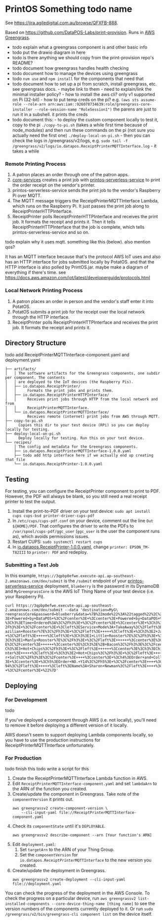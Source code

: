# PrintOS Something todo name

See <https://jira.agiledigital.com.au/browse/QFXFB-888>.

Based on <https://github.com/DataPOS-Labs/print-provision>. Runs in [AWS
Greengrass](https://docs.aws.amazon.com/greengrass/v2/developerguide/what-is-iot-greengrass.html).

 - todo explain what a greengrass component is and other basic info
 - todo put the drawio diagram in here
 - todo is there anything we should copy from the print-provision repo's README?
 - todo document how greengrass handles health checking
 - todo document how to manage the devices using greengrass
 - todo `nvm use` and `npm install` for the components that need that
 - todo document how to set up a pi from scratch, install greengrass, etc. see greengrass docs.
        - maybe link to them
        - need to explain/link the minimal installer policy?
        - how to install the aws cli? only v1 supported on Pi (32-bit)
        - how to put temp creds on the pi? e.g. 
          ```
          (aws sts assume-role --role-arn
          arn:aws:iam::926078734639:role/greengrass-core-installer --role-session-name
          "RoleSession1")
          ```
          the parens are just to run it in a subshell. it prints the creds
 - todo document this:
        - to deploy the custom component locally to test it, copy to the pi
          ```
          ./copy-to-pi.sh
          ```
          (takes a while first time because of node_modules) and then run these commands on the pi
          (not sure you actually need the first one)
          ```
          ./deploy-local-on-pi.sh
          ```
        - then you can check the logs in /greengrass/v2/logs, e.g.
            `sudo tail -f /greengrass/v2/logs/io.datapos.ReceiptPrinterMQTTInterface.log`
        - it takes a while

### Remote Printing Process

 1. A patron places an order through one of the patron apps.
 1. [core-services](https://stash.agiledigital.com.au/projects/QFX/repos/merivale/browse/server)
    creates a print job with
    [printos-serverless-service](https://github.com/DataPOS-Labs/printos-serverless-service) to
    print the order receipt on the vendor's printer.
 1. printos-serverless-service sends the print job to the vendor's Raspberry Pi over MQTT.
 1. The MQTT message triggers the ReceiptPrinterMQTTInterface Lambda, which runs on the Raspberry
    Pi. It just passes the print job along to ReceiptPrinterHTTPInterface.
 1. ReceiptPrinter polls ReceiptPrinterHTTPInterface and receives the print job. It formats the
    receipt and prints it. Then it tells ReceiptPrinterHTTPInterface that the job is complete, which
    tells printos-serverless-service and so on.

todo explain why it uses mqtt. something like this (below). also mention qos?

It has an MQTT interface because that's the protocol AWS IoT uses and also has an HTTP interface for
jobs submitted locally by PotatOS. and that the HTTP interface is also polled by PrintOS.jar. maybe
make a diagram of everything if there's time.  see
https://docs.aws.amazon.com/iot/latest/developerguide/protocols.html

### Local Network Printing Process

 1. A patron places an order in person and the vendor's staff enter it into PotatOS.
 1. PotatOS submits a print job for the receipt over the local network through the HTTP interface.
 1. ReceiptPrinter polls ReceiptPrinterHTTPInterface and receives the print job. It formats the
    receipt and prints it.

## Directory Structure

todo add ReceiptPrinterMQTTInterface-component.yaml and deployment.yaml
```
├── artifacts/
│   │ The software artifacts for the Greengrass components, one subdir per component. The contents
│   │ are deployed to the IoT devices (the Raspberry Pis).
│   ├── io.datapos.ReceiptPrinter/
│   │     Formats the print jobs and prints them.
│   ├── io.datapos.ReceiptPrinterHTTPInterface/
│   │     Receives print jobs through HTTP from the local network and from
│   │     ReceiptPrinterMQTTInterface.
│   └── io.datapos.ReceiptPrinterMQTTInterface/
│         Receives remote (internet) print jobs from AWS through MQTT.
├── copy-to-pi.sh
│     Copies this dir to your test device (RPi) so you can deploy locally for testing.
├── deploy-local-on-pi.sh
│     Deploy locally for testing. Run this on your test device.
└── recipes/
    │ The config and metadata for the Greengrass components.
    ├── io.datapos.ReceiptPrinterMQTTInterface-1.0.0.yaml
    ├── todo add http interface here if we actually end up creating that file
    └── io.datapos.ReceiptPrinter-1.0.0.yaml
```

## Testing

For testing, you can configure the ReceiptPrinter component to print to PDF. However, the PDF will
always be blank, so you still need a real receipt printer to test the output.

 1. Install the print-to-PDF driver on your test device: `sudo apt install cups cups-bsd
    printer-driver-cups-pdf`
 1. In `/etc/cups/cups-pdf.conf` on your device, comment out the line `Out ${HOME}/PDF`. That
    configures the driver to write the PDFs to `/var/spool/cups-pdf/ggc_user` (`ggc_user` is the
    user the component runs as), which avoids permissions issues.
 1. Restart CUPS: `sudo systemctl restart cups`
 1. In [io.datapos.ReceiptPrinter-1.0.0.yaml](recipes/io.datapos.ReceiptPrinter-1.0.0.yaml), change
    `printer: EPSON_TM-T82III` to `printer: PDF` and redeploy.

### Submitting a Test Job

In this example, `https://3qpbp0efwe.execute-api.ap-southeast-2.amazonaws.com/dev/submit` is the
`/submit` endpoint of your
[printos-serverless-service](https://github.com/DataPOS-Labs/printos-serverless-service) deployment,
`blueberry` is the password in its DynamoDB and `MyGreengrassCore` is the AWS IoT Thing Name of your
test device (i.e. your Raspberry Pi).

```
curl https://3qpbp0efwe.execute-api.ap-southeast-2.amazonaws.com/dev/submit --data 'destination=MyG\
reengrassCore&password=blueberry&data=%7B%22mode%22%3A%22tagged%22%2C%22comments%22%3A%22%3Ccenter%\
3E+Powered+by+DataPOS+%3C%2Fcenter%3E+%3Ccenter%3E+Powered+by+DataPOS+%3C%2Fcenter%3E+%3Ccenter%3E+\
%3Ch3%3ETime+Ordered%3A%3C%2Fh3%3E+%3C%2Fcenter%3E+%3Ccenter%3E+%3Ch3%3E+2%2F05%2F21+2%3A23+PM+%3C%\
2Fh3%3E+%3C%2Fcenter%3E+%3Cleft%3EService+Mode%3A+TakeAway%3C%2Fleft%3E+++++%3Cleft%3E+%3Ch3%3E1+Br\
azilian+Rooster%7E%3C%2Fh3%3E+%3C%2Fleft%3E+++++%3Cleft%3E+%3Ch3%3E2+Japanese+Rooster%7E%3C%2Fh3%3E\
+%3C%2Fleft%3E+++++%3Cleft%3E+%3Ch3%3E1+Little+Rooster%7E%3C%2Fh3%3E+%3C%2Fleft%3E+++++%3Cleft%3E+%\
3Ch3%3E1+Manly+Rooster%7E%3C%2Fh3%3E+%3C%2Fleft%3E++++++%3Ccenter%3E%3Ch3%3E%2B+Pineapple%3C%2Fh3%3\
E%3C%2Fcenter%3E++++++%3Ccenter%3E%3Ch3%3E%2B+Bacon%3C%2Fh3%3E%3C%2Fcenter%3E+++++++++%3Cleft%3E+%3\
Ch3%3E3+Hot+Chips%3C%2Fh3%3E+%3C%2Fleft%3E++++++%3Ccenter%3E%3Ch3%3EChicken+Salt%3C%2Fh3%3E%3C%2Fce\
nter%3E+++++%3Cleft%3E+%3Ch3%3E2+Hot+Chips%3C%2Fh3%3E+%3C%2Fleft%3E++++++%3Ccenter%3E%3Ch3%3ERegula\
r+Salt%3C%2Fh3%3E%3C%2Fcenter%3E++++%3Ccenter%3E+%3Ch4%3EOrder+and+Collect%3C%2Fh4%3E+%3C%2Fcenter%\
3E+%3Ccenter%3E+%3Ch5%3EOrder+NO.+Y14%3C%2Fh5%3E+%3C%2Fcenter%3E++++%3Cleft%3EPhone%3A+%2B614001210\
94%3C%2Fleft%3E+++++%3Cleft%3EName%3A+Sharon+Newman%3C%2Fleft%3E++++%3Ccenter%3E+Powered+by+DataPOS\
+%3C%2Fcenter%3E+%22%7D'
```

## Deploying

### For Development

todo

If you've deployed a component through AWS (i.e. not locally), you'll need to remove it before
deploying a different version of it locally.

AWS doesn't seem to support deploying Lambda components locally, so you have to use the production
instructions for ReceiptPrinterMQTTInterface unfortunately.

### For Production

todo finish this
todo write a script for this

1. Create the ReceiptPrinterMQTTInterface Lambda function in AWS.
1. Edit `ReceiptPrinterMQTTInterface-component.yaml` and set `lambdaArn` to the ARN of the function
   you created.
1. Create/update the component in Greengrass. Take note of the `componentVersion` it prints out.
   ```
   aws greengrassv2 create-component-version \
       --cli-input-yaml file://ReceiptPrinterMQTTInterface-component.yaml
   ```
1. Check its `componentState` until it's `DEPLOYABLE`.
   ```
   aws greengrassv2 describe-component --arn [Your function's ARN]
   ```
1. Edit `deployment.yaml`:
   1. Set `targetArn` to the ARN of your Thing Group.
   1. Set the `componentVersion` for `io.datapos.ReceiptPrinterMQTTInterface` to the new version you
      created.
1. Create/update the deployment in Greengrass.
   ```
   aws greengrassv2 create-deployment --cli-input-yaml file://deployment.yaml
   ```

You can check the progress of the deployment in the AWS Console. To check the progress on a
particular device, run `aws greengrassv2 list-installed-components --core-device-thing-name [thing
name]` to see the version numbers of the components currently deployed to it. Or run `sudo
/greengrass/v2/bin/greengrass-cli component list` on the device itself.
